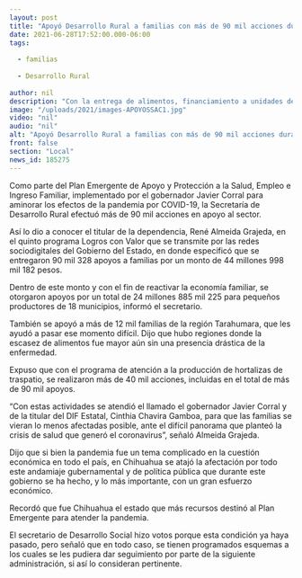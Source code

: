 ```yaml
---
layout: post
title: "Apoyó Desarrollo Rural a familias con más de 90 mil acciones durante la pandemia"
date: 2021-06-28T17:52:00.000-06:00
tags:
  
  - familias
  
  - Desarrollo Rural
  
author: nil
description: "Con la entrega de alimentos, financiamiento a unidades de producción y otras acciones, se invirtieron 44 millones 998 mil 182 pesos en el marco del Plan Emergente implementado por el Gobernador Javier Corral"
image: "/uploads/2021/images-APOYOSSAC1.jpg"
video: "nil"
audio: "nil"
alt: "Apoyó Desarrollo Rural a familias con más de 90 mil acciones durante la pandemia"
front: false
section: "Local"
news_id: 185275
---
```


Como parte del Plan Emergente de Apoyo y Protección a la Salud, Empleo e Ingreso Familiar, implementado por el gobernador Javier Corral para aminorar los efectos de la pandemia por COVID-19, la Secretaría de Desarrollo Rural efectuó más de 90 mil acciones en apoyo al sector.

Así lo dio a conocer el titular de la dependencia, René Almeida Grajeda, en el quinto programa Logros con Valor que se transmite por las redes sociodigitales del Gobierno del Estado, en donde especificó que se entregaron 90 mil 328 apoyos a familias por un monto de 44 millones 998 mil 182 pesos.

Dentro de este monto y con el fin de reactivar la economía familiar, se otorgaron apoyos por un total de 24 millones 885 mil 225 para pequeños productores de 18 municipios, informó el secretario.

También se apoyó a más de 12 mil familias de la región Tarahumara, que les ayudó a pasar ese momento difícil. Dijo que hubo regiones donde la escasez de alimentos fue mayor aún sin una presencia drástica de la enfermedad.

Expuso que con el programa de atención a la producción de hortalizas de traspatio, se realizaron más de 40 mil acciones, incluidas en el total de más de 90 mil apoyos.

“Con estas actividades se atendió el llamado el gobernador Javier Corral y de la titular del DIF Estatal, Cinthia Chavira Gamboa, para que las familias se vieran lo menos afectadas posible, ante el difícil panorama que planteó la crisis de salud que generó el coronavirus”, señaló Almeida Grajeda.

Dijo que si bien la pandemia fue un tema complicado en la cuestión económica en todo el país, en Chihuahua se atajó la afectación por todo este andamiaje gubernamental y de política pública que durante este gobierno se ha hecho, y lo más importante, con un gran esfuerzo económico.

Recordó que fue Chihuahua el estado que más recursos destinó al Plan Emergente para atender la pandemia.

El secretario de Desarrollo Social hizo votos porque esta condición ya haya pasado, pero señaló que en todo caso, se tienen programados esquemas a los cuales se les pudiera dar seguimiento por parte de la siguiente administración, si así lo consideran pertinente.